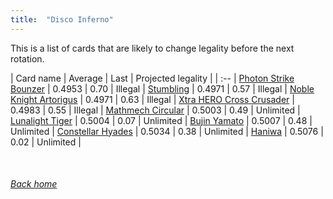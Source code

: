 ```yaml
---
title:  "Disco Inferno"
---
```


This is a list of cards that are likely to change legality before the next rotation.

| Card name | Average | Last | Projected legality |
| :-- |
[Photon Strike Bounzer](https://db.ygoprodeck.com/card/?search=Photon%20Strike%20Bounzer) | 0.4953 | 0.70 | Illegal |
[Stumbling](https://db.ygoprodeck.com/card/?search=Stumbling) | 0.4971 | 0.57 | Illegal |
[Noble Knight Artorigus](https://db.ygoprodeck.com/card/?search=Noble%20Knight%20Artorigus) | 0.4971 | 0.63 | Illegal |
[Xtra HERO Cross Crusader](https://db.ygoprodeck.com/card/?search=Xtra%20HERO%20Cross%20Crusader) | 0.4983 | 0.55 | Illegal |
[Mathmech Circular](https://db.ygoprodeck.com/card/?search=Mathmech%20Circular) | 0.5003 | 0.49 | Unlimited |
[Lunalight Tiger](https://db.ygoprodeck.com/card/?search=Lunalight%20Tiger) | 0.5004 | 0.07 | Unlimited |
[Bujin Yamato](https://db.ygoprodeck.com/card/?search=Bujin%20Yamato) | 0.5007 | 0.48 | Unlimited |
[Constellar Hyades](https://db.ygoprodeck.com/card/?search=Constellar%20Hyades) | 0.5034 | 0.38 | Unlimited |
[Haniwa](https://db.ygoprodeck.com/card/?search=Haniwa) | 0.5076 | 0.02 | Unlimited |

<br>

###### [Back home](index)